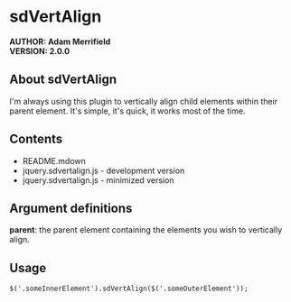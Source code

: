 # sdVertAlign #
**AUTHOR:	Adam Merrifield**   
**VERSION: 2.0.0**   

## About sdVertAlign ##

I'm always using this plugin to vertically align child elements within their parent element. It's simple, it's quick, it works most of the time.

## Contents ##

* README.mdown
* jquery.sdvertalign.js - development version
* jquery.sdvertalign.js - minimized version

## Argument definitions ##

**parent**: the parent element containing the elements you wish to vertically align.

## Usage ##

	$('.someInnerElement').sdVertAlign($('.someOuterElement'));